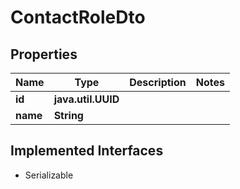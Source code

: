 

# ContactRoleDto


## Properties

Name | Type | Description | Notes
------------ | ------------- | ------------- | -------------
**id** | **java.util.UUID** |  | 
**name** | **String** |  | 


## Implemented Interfaces

* Serializable


